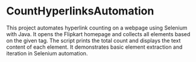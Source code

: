 # CountHyperlinksAutomation
This project automates hyperlink counting on a webpage using Selenium with Java. It opens the Flipkart homepage and collects all elements based on the given tag. The script prints the total count and displays the text content of each element. It demonstrates basic element extraction and iteration in Selenium automation.
